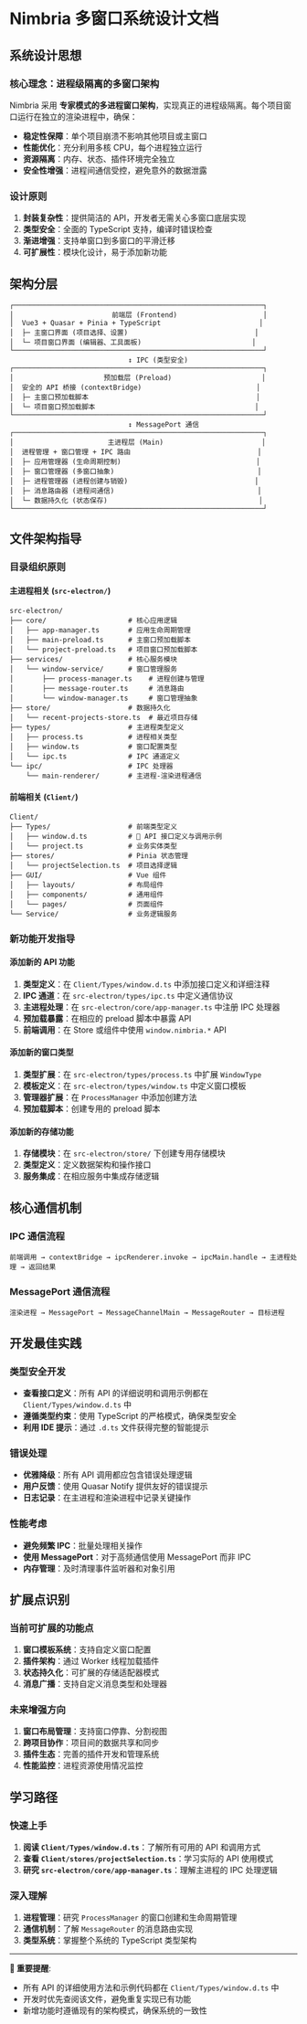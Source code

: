 # Nimbria 多窗口系统设计文档

## 系统设计思想

### 核心理念：进程级隔离的多窗口架构

Nimbria 采用 **专家模式的多进程窗口架构**，实现真正的进程级隔离。每个项目窗口运行在独立的渲染进程中，确保：

- **稳定性保障**：单个项目崩溃不影响其他项目或主窗口
- **性能优化**：充分利用多核 CPU，每个进程独立运行
- **资源隔离**：内存、状态、插件环境完全独立
- **安全性增强**：进程间通信受控，避免意外的数据泄露

### 设计原则

1. **封装复杂性**：提供简洁的 API，开发者无需关心多窗口底层实现
2. **类型安全**：全面的 TypeScript 支持，编译时错误检查
3. **渐进增强**：支持单窗口到多窗口的平滑迁移
4. **可扩展性**：模块化设计，易于添加新功能

## 架构分层

```
┌─────────────────────────────────────────────────────────────┐
│                        前端层 (Frontend)                     │
│  Vue3 + Quasar + Pinia + TypeScript                        │
│  ├─ 主窗口界面 (项目选择、设置)                               │
│  └─ 项目窗口界面 (编辑器、工具面板)                           │
└─────────────────────────────────────────────────────────────┘
                             ↕ IPC (类型安全)
┌─────────────────────────────────────────────────────────────┐
│                      预加载层 (Preload)                      │
│  安全的 API 桥接 (contextBridge)                            │
│  ├─ 主窗口预加载脚本                                         │
│  └─ 项目窗口预加载脚本                                       │
└─────────────────────────────────────────────────────────────┘
                             ↕ MessagePort 通信
┌─────────────────────────────────────────────────────────────┐
│                       主进程层 (Main)                        │
│  进程管理 + 窗口管理 + IPC 路由                               │
│  ├─ 应用管理器 (生命周期控制)                                 │
│  ├─ 窗口管理器 (多窗口抽象)                                   │
│  ├─ 进程管理器 (进程创建与销毁)                               │
│  ├─ 消息路由器 (进程间通信)                                   │
│  └─ 数据持久化 (状态保存)                                     │
└─────────────────────────────────────────────────────────────┘
```

## 文件架构指导

### 目录组织原则

#### 主进程相关 (`src-electron/`)
```
src-electron/
├── core/                    # 核心应用逻辑
│   ├── app-manager.ts       # 应用生命周期管理
│   ├── main-preload.ts      # 主窗口预加载脚本
│   └── project-preload.ts   # 项目窗口预加载脚本
├── services/                # 核心服务模块
│   └── window-service/      # 窗口管理服务
│       ├── process-manager.ts    # 进程创建与管理
│       ├── message-router.ts     # 消息路由
│       └── window-manager.ts     # 窗口管理抽象
├── store/                   # 数据持久化
│   └── recent-projects-store.ts  # 最近项目存储
├── types/                   # 主进程类型定义
│   ├── process.ts           # 进程相关类型
│   ├── window.ts            # 窗口配置类型
│   └── ipc.ts               # IPC 通道定义
└── ipc/                     # IPC 处理器
    └── main-renderer/       # 主进程-渲染进程通信
```

#### 前端相关 (`Client/`)
```
Client/
├── Types/                   # 前端类型定义
│   ├── window.d.ts          # 🎯 API 接口定义与调用示例
│   └── project.ts           # 业务实体类型
├── stores/                  # Pinia 状态管理
│   └── projectSelection.ts  # 项目选择逻辑
├── GUI/                     # Vue 组件
│   ├── layouts/             # 布局组件
│   ├── components/          # 通用组件
│   └── pages/               # 页面组件
└── Service/                 # 业务逻辑服务
```

### 新功能开发指导

#### 添加新的 API 功能
1. **类型定义**：在 `Client/Types/window.d.ts` 中添加接口定义和详细注释
2. **IPC 通道**：在 `src-electron/types/ipc.ts` 中定义通信协议
3. **主进程处理**：在 `src-electron/core/app-manager.ts` 中注册 IPC 处理器
4. **预加载暴露**：在相应的 preload 脚本中暴露 API
5. **前端调用**：在 Store 或组件中使用 `window.nimbria.*` API

#### 添加新的窗口类型
1. **类型扩展**：在 `src-electron/types/process.ts` 中扩展 `WindowType`
2. **模板定义**：在 `src-electron/types/window.ts` 中定义窗口模板
3. **管理器扩展**：在 `ProcessManager` 中添加创建方法
4. **预加载脚本**：创建专用的 preload 脚本

#### 添加新的存储功能
1. **存储模块**：在 `src-electron/store/` 下创建专用存储模块
2. **类型定义**：定义数据架构和操作接口
3. **服务集成**：在相应服务中集成存储逻辑

## 核心通信机制

### IPC 通信流程
```
前端调用 → contextBridge → ipcRenderer.invoke → ipcMain.handle → 主进程处理 → 返回结果
```

### MessagePort 通信流程
```
渲染进程 → MessagePort → MessageChannelMain → MessageRouter → 目标进程
```

## 开发最佳实践

### 类型安全开发
- **查看接口定义**：所有 API 的详细说明和调用示例都在 `Client/Types/window.d.ts` 中
- **遵循类型约束**：使用 TypeScript 的严格模式，确保类型安全
- **利用 IDE 提示**：通过 `.d.ts` 文件获得完整的智能提示

### 错误处理
- **优雅降级**：所有 API 调用都应包含错误处理逻辑
- **用户反馈**：使用 Quasar Notify 提供友好的错误提示
- **日志记录**：在主进程和渲染进程中记录关键操作

### 性能考虑
- **避免频繁 IPC**：批量处理相关操作
- **使用 MessagePort**：对于高频通信使用 MessagePort 而非 IPC
- **内存管理**：及时清理事件监听器和对象引用

## 扩展点识别

### 当前可扩展的功能点
1. **窗口模板系统**：支持自定义窗口配置
2. **插件架构**：通过 Worker 线程加载插件
3. **状态持久化**：可扩展的存储适配器模式
4. **消息广播**：支持自定义消息类型和处理器

### 未来增强方向
1. **窗口布局管理**：支持窗口停靠、分割视图
2. **跨项目协作**：项目间的数据共享和同步
3. **插件生态**：完善的插件开发和管理系统
4. **性能监控**：进程资源使用情况监控

## 学习路径

### 快速上手
1. **阅读 `Client/Types/window.d.ts`**：了解所有可用的 API 和调用方式
2. **查看 `Client/stores/projectSelection.ts`**：学习实际的 API 使用模式
3. **研究 `src-electron/core/app-manager.ts`**：理解主进程的 IPC 处理逻辑

### 深入理解
1. **进程管理**：研究 `ProcessManager` 的窗口创建和生命周期管理
2. **通信机制**：了解 `MessageRouter` 的消息路由实现
3. **类型系统**：掌握整个系统的 TypeScript 类型架构

---

**📝 重要提醒**: 
- 所有 API 的详细使用方法和示例代码都在 `Client/Types/window.d.ts` 中
- 开发时优先查阅该文件，避免重复实现已有功能
- 新增功能时遵循现有的架构模式，确保系统的一致性
